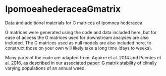 # IpomoeahederaceaGmatrix
Data and additional materials for G matrices of Ipomoea hederacea

G matrices were generated using the code and data included here, but for ease of access the G matrices used for downstream analyses are also included. The G matrices used as null models are also included here, to construct those on your own will likely take a long time (days to weeks).

Many parts of the code are adapted from: Aguirre et al. 2014 and Puentes et al. 2016, as described in our associated paper: G matrix stability of clinally varying populations of an annual weed. 
